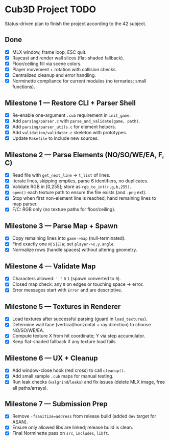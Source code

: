 # Cub3D Project TODO

Status-driven plan to finish the project according to the 42 subject.

## Done
- [x] MLX window, frame loop, ESC quit.
- [x] Raycast and render wall slices (flat-shaded fallback).
- [x] Floor/ceiling fill via scene colors.
- [x] Player movement + rotation with collision checks.
- [x] Centralized cleanup and error handling.
- [x] Norminette compliance for current modules (no ternaries; small functions).

## Milestone 1 — Restore CLI + Parser Shell
- [x] Re-enable one-argument `.cub` requirement in `init_game`.
- [x] Add `parsing/parser.c` with `parse_and_validate(game, path)`.
- [x] Add `parsing/parser_utils.c` for element helpers.
- [x] Add `validation/validator.c` skeleton with prototypes.
- [x] Update `Makefile` to include new sources.

## Milestone 2 — Parse Elements (NO/SO/WE/EA, F, C)
- [x] Read file with `get_next_line` → `t_list` of lines.
- [x] Iterate lines, skipping empties, parse 6 identifiers, no duplicates.
- [x] Validate RGB in [0,255]; store as `rgb_to_int(r,g,b,255)`.
- [x] `open()` each texture path to ensure the file exists (and `.png` ext).
- [x] Stop when first non-element line is reached; hand remaining lines to map parser.
 - [x] F/C: RGB only (no texture paths for floor/ceiling).

## Milestone 3 — Parse Map + Spawn
- [x] Copy remaining lines into `game->map` (null-terminated).
- [x] Find exactly one `N|S|E|W`; set `player->x,y,angle`.
- [x] Normalize rows (handle spaces) without altering geometry.

## Milestone 4 — Validate Map
- [x] Characters allowed: `' '` `0` `1` (spawn converted to `0`).
- [x] Closed map check: any `0` on edges or touching space → error.
- [x] Error messages start with `Error` and are descriptive.

## Milestone 5 — Textures in Renderer
- [x] Load textures after successful parsing (guard in `load_textures`).
- [x] Determine wall face (vertical/horizontal + ray direction) to choose NO/SO/WE/EA.
- [x] Compute texture X from hit coordinate; Y via step accumulator.
- [x] Keep flat-shaded fallback if any texture load fails.

## Milestone 6 — UX + Cleanup
- [x] Add window-close hook (red cross) to call `cleanup()`.
- [x] Add small sample `.cub` maps for manual testing.
- [x] Run leak checks (`valgrind`/`leaks`) and fix issues (delete MLX image, free all paths/arrays).

## Milestone 7 — Submission Prep
- [x] Remove `-fsanitize=address` from release build (added `dev` target for ASAN).
- [x] Ensure only allowed libs are linked; release build is clean.
- [x] Final Norminette pass on `src`, `includes`, `libft`.
